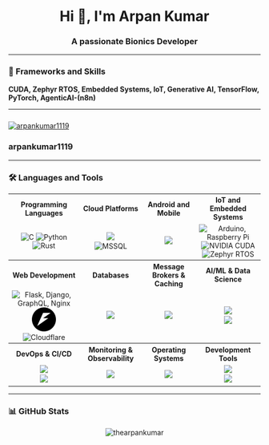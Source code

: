 <h1 align="center">Hi 👋, I'm Arpan Kumar</h1>
<h3 align="center">A passionate Bionics Developer</h3>

---

### 🌱 Frameworks and Skills
**CUDA, Zephyr RTOS, Embedded Systems, IoT, Generative AI, TensorFlow, PyTorch, AgenticAI-(n8n)**

---

### 
<p align="left">
  <a href="https://instagram.com/arpankumar1119" target="blank">
    <img align="center" src="https://raw.githubusercontent.com/rahuldkjain/github-profile-readme-generator/master/src/images/icons/Social/instagram.svg" alt="arpankumar1119" height="30" width="40" />
  </a> <h3>arpankumar1119</h3>
</p>

---

### 🛠️ Languages and Tools

<table align="center">
<tr>
  <th>Programming Languages</th>
  <th>Cloud Platforms</th>
  <th>Android and Mobile</th>
  <th>IoT and Embedded Systems</th>
</tr>
<tr>
  <td align="center">
  <img src="https://skillicons.dev/icons?i=c" alt="C" />
  <img src="https://skillicons.dev/icons?i=python" alt="Python" />
  <img src="https://skillicons.dev/icons?i=rust" alt="Rust" />
</td>
  <td align="center">
    <img src="https://skillicons.dev/icons?i=aws,gcp" />
    <br/>
    <img src="https://img.icons8.com/?size=40&id=VLKafOkk3sBX&format=png&color=000000" alt="MSSQL" width="40" height="40"/>
  </td>
  <td align="center">
    <img src="https://skillicons.dev/icons?i=android,flutter,kotlin" />
  </td>
  <td align="center">
  <img src="https://skillicons.dev/icons?i=arduino,raspberrypi" alt="Arduino, Raspberry Pi" />
  <br/>
  <img src="https://img.icons8.com/?size=40&id=eLp0UzmXETI1&format=png&color=000000" alt="NVIDIA CUDA" width="40" height="40" />
  <img src="https://raw.githubusercontent.com/zephyrproject-rtos/zephyr/main/doc/_static/images/kite.png" alt="Zephyr RTOS" width="40" height="40" />
</td>
</tr>
<tr>
  <th>Web Development</th>
  <th>Databases</th>
  <th>Message Brokers & Caching</th>
  <th>AI/ML & Data Science</th>
</tr>
<td align="center">
  <img src="https://skillicons.dev/icons?i=flask,django,graphql,nginx" alt="Flask, Django, GraphQL, Nginx" />
  <img src="https://raw.githubusercontent.com/simple-icons/simple-icons/develop/icons/fastapi.svg" alt="FastAPI" width="48" height="48" />
  <br/>
  <img src="https://skillicons.dev/icons?i=cloudflare" alt="Cloudflare" />
</td>
  <td align="center">
    <img src="https://skillicons.dev/icons?i=mysql,postgresql" />
  </td>
  <td align="center">
    <img src="https://skillicons.dev/icons?i=redis,rabbitmq,kafka" />
  </td>
  <td align="center">
    <img src="https://skillicons.dev/icons?i=pytorch,tensorflow,opencv" />
    <br/>
    <img src="https://skillicons.dev/icons?i=anaconda" />
  </td>
</tr>
<tr>
  <th>DevOps & CI/CD</th>
  <th>Monitoring & Observability</th>
  <th>Operating Systems</th>
  <th>Development Tools</th>
</tr>
<tr>
  <td align="center">
    <img src="https://skillicons.dev/icons?i=docker,kubernetes,jenkins" />
    <br/>
    <img src="https://skillicons.dev/icons?i=githubactions,terraform" />
  </td>
  <td align="center">
    <img src="https://skillicons.dev/icons?i=prometheus,grafana" />
  </td>
  <td align="center">
    <img src="https://skillicons.dev/icons?i=ubuntu,linux,arch" />
  </td>
  <td align="center">
    <img src="https://skillicons.dev/icons?i=git,neovim,vscode" />
    <br/>
    <img src="https://skillicons.dev/icons?i=postman" />
  </td>
</tr>
</table>

---

### 📊 GitHub Stats
<p align="center">
  <img align="center" src="https://github-readme-stats.vercel.app/api/top-langs?username=thearpankumar&show_icons=true&locale=en&layout=compact" alt="thearpankumar" />
</p>
